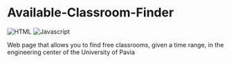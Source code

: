 # Available-Classroom-Finder

![HTML](https://img.shields.io/badge/Style-HTML&CSS-brightgreen)
![Javascript](https://img.shields.io/badge/Script-Javascript-orange)

Web page that allows you to find free classrooms, given a time range, in the engineering center of the University of Pavia
